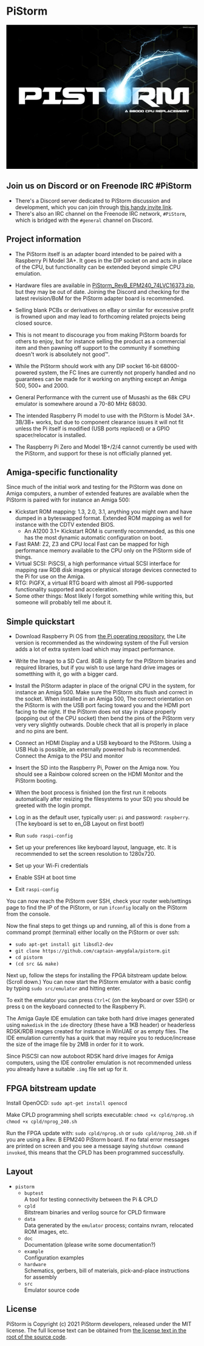 # PiStorm

![PiStorm logo](./doc/pistorm_logo.jpg)

## Join us on Discord or on Freenode IRC #PiStorm

* There's a Discord server dedicated to PiStorm discussion and development, which you can join through [this handy invite link](https://discord.com/invite/j6rPtzxaNW).
* There's also an IRC channel on the Freenode IRC network, `#PiStorm`, which is bridged with the `#general` channel on Discord.

## Project information

* The PiStorm itself is an adapter board intended to be paired with a Raspberry Pi Model 3A+. It goes in the DIP socket on and acts in place of the CPU, but functionality can be extended beyond simple CPU emulation.
* Hardware files are available in [PiStorm_RevB_EPM240_74LVC16373.zip](./hardware/PiStorm_RevB_EPM240_74LVC16373.zip), but they may be out of date. Joining the Discord and checking for the latest revision/BoM for the PiStorm adapter board is recommended.
* Selling blank PCBs or derivatives on eBay or similar for excessive profit is frowned upon and may lead to forthcoming related projects being closed source.
* This is not meant to discourage you from making PiStorm boards for others to enjoy, but for instance selling the product as a commercial item and then pawning off support to the community if something doesn't work is absolutely not good™.

* While the PiStorm should work with any DIP socket 16-bit 68000-powered system, the FC lines are currently not properly handled and no guarantees can be made for it working on anything except an Amiga 500, 500+ and 2000.
* General Performance with the current use of Musashi as the 68k CPU emulator is somewhere around a 70-80 MHz 68030.
* The intended Raspberry Pi model to use with the PiStorm is Model 3A+. 3B/3B+ works, but due to component clearance issues it will not fit unless the Pi itself is modified (USB ports replaced) or a GPIO spacer/relocator is installed.
* The Raspberry Pi Zero and Model 1B+/2/4 cannot currently be used with the PiStorm, and support for these is not officially planned yet.

## Amiga-specific functionality

Since much of the initial work and testing for the PiStorm was done on Amiga computers, a number of extended features are available when the PiStorm is paired with for instance an Amiga 500:
* Kickstart ROM mapping: 1.3, 2.0, 3.1, anything you might own and have dumped in a byteswapped format. Extended ROM mapping as well for instance with the CDTV extended BIOS.
  * An A1200 3.1+ Kickstart ROM is currently recommended, as this one has the most dynamic automatic configuration on boot.
* Fast RAM: Z2, Z3 and CPU local Fast can be mapped for high performance memory available to the CPU only on the PiStorm side of things.
* Virtual SCSI: PiSCSI, a high performance virtual SCSI interface for mapping raw RDB disk images or physical storage devices connected to the Pi for use on the Amiga.
* RTG: PiGFX, a virtual RTG board with almost all P96-supported functionality supported and acceleration.
* Some other things: Most likely I forgot something while writing this, but someone will probably tell me about it.

## Simple quickstart

* Download Raspberry Pi OS from [the Pi operating repository](https://www.raspberrypi.org/software/operating-systems/), the Lite version is recommended as the windowing system of the Full version adds a lot of extra system load which may impact performance.
* Write the Image to a SD Card. 8GB is plenty for the PiStorm binaries and required libraries, but if you wish to use large hard drive images or sometthing with it, go with a bigger card.
* Install the PiStorm adapter in place of the orignal CPU in the system, for instance an Amiga 500.
  Make sure the PiStorm sits flush and correct in the socket.
  When installed in an Amiga 500, The correct orientation on the PiStorm is with the USB port facing toward you and the HDMI port facing to the right.
  If the PiStorm does not stay in place properly (popping out of the CPU socket) then bend the pins of the PiStorm very very very slightly outwards.
  Double check that all is properly in place and no pins are bent.
* Connect an HDMI Display and a USB keyboard to the PiStorm. Using a USB Hub is possible, an externally powered hub is recommended.
  Connect the Amiga to the PSU and monitor
* Insert the SD into the Raspberry Pi, Power on the Amiga now. You should see a Rainbow colored screen on the HDMI Monitor and the PiStorm booting.

* When the boot process is finished (on the first run it reboots automatically after resizing the filesystems to your SD) you should be greeted with the login prompt.
* Log in as the default user, typically user: `pi` and password: `raspberry`. (The keyboard is set to en_GB Layout on first boot!)
* Run `sudo raspi-config`
* Set up your preferences like keyboard layout, language, etc. It is recommended to set the screen resolution to 1280x720.
* Set up your Wi-Fi credentials
* Enable SSH at boot time
* Exit `raspi-config`

You can now reach the PiStorm over SSH, check your router web/settings page to find the IP of the PiStorm, or run `ifconfig` locally on the PiStorm from the console.

Now the final steps to get things up and running, all of this is done from a command prompt (terminal) either locally on the PiStorm or over ssh:
* `sudo apt-get install git libsdl2-dev`
* `git clone https://github.com/captain-amygdala/pistorm.git`
* `cd pistorm`
* `(cd src && make)`

Next up, follow the steps for installing the FPGA bitstream update below. (Scroll down.)
You can now start the PiStorm emulator with a basic config by typing `sudo src/emulator` and hitting enter.

To exit the emulator you can press `Ctrl+C` (on the keyboard or over SSH) or press `Q` on the keyboard connected to the Raspberry Pi.

The Amiga Gayle IDE emulation can take both hard drive images generated using `makedisk` in the `ide` directory (these have a 1KB header) or headerless RDSK/RDB images created for instance in WinUAE or as empty files. The IDE emulation currently has a quirk that may require you to reduce/increase the size of the image file by 2MB in order for it to work.

Since PiSCSI can now autoboot RDSK hard drive images for Amiga computers, using the IDE controller emulation is not recommended unless you already have a suitable `.img` file set up for it.

## FPGA bitstream update

Install OpenOCD:
`sudo apt-get install openocd`

Make CPLD programming shell scripts executable:
`chmod +x cpld/nprog.sh` `chmod +x cpld/nprog_240.sh`

Run the FPGA update with:
`sudo cpld/nprog.sh` or `sudo cpld/nprog_240.sh` if you are using a Rev. B EPM240 PiStorm board.
If no fatal error messages are printed on screen and you see a message saying `shutdown command invoked`, this means that the CPLD has been programmed successfully.

## Layout

* `pistorm`
  * `buptest`<br/>
    A tool for testing connectivity between the Pi & CPLD
  * `cpld`<br/>
    Bitstream binaries and verilog source for CPLD firmware
  * `data`<br/>
    Data generated by the `emulator` process; contains nvram, relocated ROM images, etc.
  * `doc`<br/>
    Documentation (please write some documentation?)
  * `example`<br/>
    Configuration examples
  * `hardware`<br/>
    Schematics, gerbers, bill of materials, pick-and-place instructions for assembly
  * `src`<br/>
    Emulator source code

## License

PiStorm is Copyright (c) 2021 PiStorm developers, released under the MIT license. The full license text can be obtained from [the license text in the root of the source code](./LICENSE).
